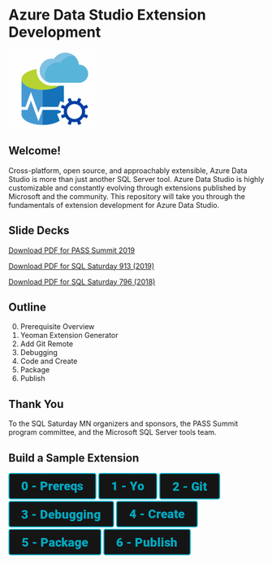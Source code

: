 # Azure Data Studio Extension Development

![Azure Data Studio Logo](/images/AzureDataStudioLogo.png)

## Welcome!
Cross-platform, open source, and approachably extensible, Azure Data Studio is more than just another SQL Server tool. Azure Data Studio is highly customizable and constantly evolving through extensions published by Microsoft and the community. This repository will take you through the fundamentals of extension development for Azure Data Studio.

## Slide Decks

[Download PDF for PASS Summit 2019](/PASS_Summit2019.pdf)

[Download PDF for SQL Saturday 913 (2019)](/SQLSaturday913_SlideDeck.pdf)

[Download PDF for SQL Saturday 796 (2018)](/SQLSaturday796_SlideDeck.pdf)



## Outline
0. Prerequisite Overview
1. Yeoman Extension Generator
2. Add Git Remote
3. Debugging
4. Code and Create
5. Package
6. Publish

## Thank You
To the SQL Saturday MN organizers and sponsors, the PASS Summit program committee, and the Microsoft SQL Server tools team.

## Build a Sample Extension
[![Prereqs](/images/buttons/button_prereqs.png)](0-Prereqs.md)
[![Prereqs](/images/buttons/button_yo.png)](1-Yo.md)
[![Prereqs](/images/buttons/button_git.png)](2-Git.md)
[![Prereqs](/images/buttons/button_debugging.png)](3-Debugging.md)
[![Prereqs](/images/buttons/button_create.png)](4-CodeCreate.md)
[![Prereqs](/images/buttons/button_package.png)](5-Package.md)
[![Prereqs](/images/buttons/button_publish.png)](6-Publish.md)